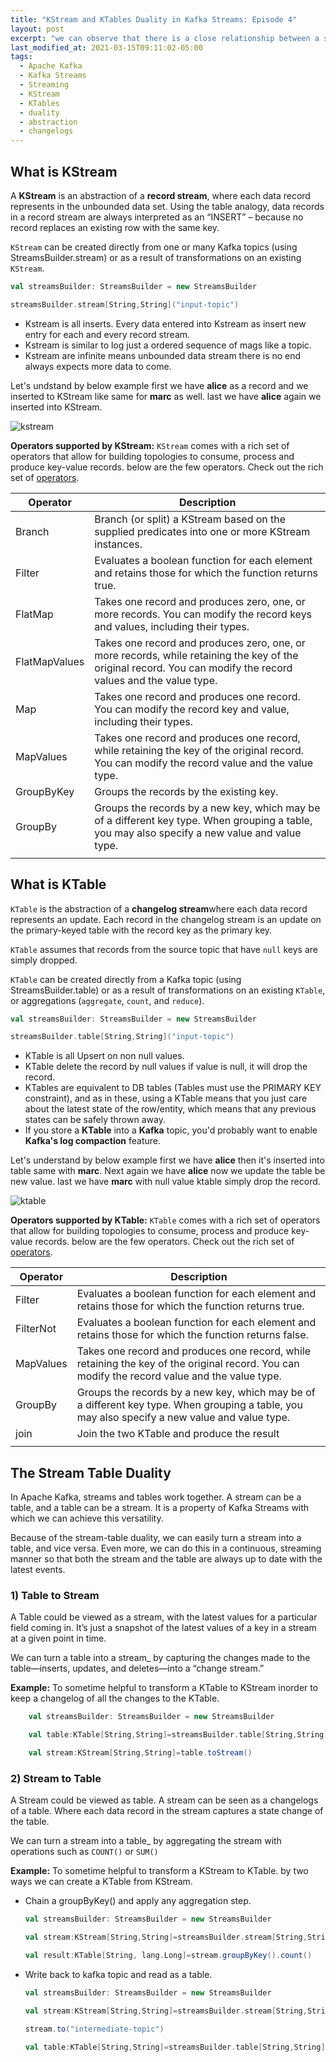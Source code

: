 ```yaml
---
title: "KStream and KTables Duality in Kafka Streams: Episode 4"
layout: post
excerpt: "we can observe that there is a close relationship between a stream and a table. We call this the stream-table duality."
last_modified_at: 2021-03-15T09:11:02-05:00
tags:
  - Apache Kafka
  - Kafka Streams
  - Streaming
  - KStream
  - KTables
  - duality
  - abstraction
  - changelogs 
---
```


## What is KStream

A **KStream** is an abstraction of a **record stream**, where each data record represents in the unbounded data set. Using the table analogy, data records in a record stream are always interpreted as an “INSERT” – because no record replaces an existing row with the same key.

`KStream` can be created directly from one or many Kafka topics (using StreamsBuilder.stream) or as a result of transformations on an existing `KStream`.

```scala
val streamsBuilder: StreamsBuilder = new StreamsBuilder

streamsBuilder.stream[String,String]("input-topic")
```

 - Kstream is all inserts. Every data entered into Kstream as insert new
   entry for each and every record stream.
 - Kstream is similar to log just a ordered sequence of mags like a
   topic.
 - Kstream are infinite means unbounded data stream there is no end always expects more data to come.
 
 
 Let's undstand by below example first we have **alice** as a record and we inserted to KStream like same for **marc** as well. last we have **alice** again we inserted into KStream.
 
   ![kstream](https://github.com/gurditsingh/blog/blob/gh-pages/_screenshots/kstream.jpg?raw=true)
   
**Operators supported by KStream:**
`KStream` comes with a rich set of operators that allow for building topologies to consume, process and produce key-value records. below are the few operators. Check out the rich set of [operators](https://jaceklaskowski.gitbooks.io/mastering-kafka-streams/content/kafka-streams-KStream.html#contract).

| Operator  | Description  |
| ------------ | ------------ |
| Branch  |  Branch (or split) a KStream based on the supplied predicates into one or more KStream instances.  |
| Filter  | Evaluates a boolean function for each element and retains those for which the function returns true.  |
| FlatMap  | Takes one record and produces zero, one, or more records. You can modify the record keys and values, including their types.  |
| FlatMapValues   |  Takes one record and produces zero, one, or more records, while retaining the key of the original record. You can modify the record values and the value type. |
| Map  | Takes one record and produces one record. You can modify the record key and value, including their types.  |
| MapValues  | Takes one record and produces one record, while retaining the key of the original record. You can modify the record value and the value type.  |
| GroupByKey  |  Groups the records by the existing key. |
| GroupBy  |  Groups the records by a new key, which may be of a different key type. When grouping a table, you may also specify a new value and value type. |
|   |   |


## What is KTable

`KTable` is the abstraction of a **changelog stream**where each data record represents an update. Each record in the changelog stream is an update on the primary-keyed table with the record key as the primary key.

`KTable` assumes that records from the source topic that have `null` keys are simply dropped.

`KTable` can be created directly from a Kafka topic (using StreamsBuilder.table) or as a result of transformations on an existing `KTable`, or aggregations (`aggregate`, `count`, and `reduce`).

```scala
val streamsBuilder: StreamsBuilder = new StreamsBuilder

streamsBuilder.table[String,String]("input-topic")
```

 - KTable is all Upsert on non null values.
 - KTable delete the record by null values if value is null, it will drop
   the record.
 - KTables are equivalent to DB tables (Tables must use the PRIMARY KEY
   constraint), and as in these, using a KTable means that you just care
   about the latest state of the row/entity, which means that any
   previous states can be safely thrown away.
 - If you store a **KTable** into a **Kafka** topic, you'd probably want
   to enable **Kafka's log compaction** feature.

Let's understand by below example first we have **alice** then it's inserted into table same with **marc**. Next again we have **alice** now we update the table be new value. last we have **marc** with null value ktable simply drop the record.

![ktable](https://github.com/gurditsingh/blog/blob/gh-pages/_screenshots/ktable.jpg?raw=true)

**Operators supported by KTable:**
`KTable` comes with a rich set of operators that allow for building topologies to consume, process and produce key-value records. below are the few operators. Check out the rich set of [operators](https://jaceklaskowski.gitbooks.io/mastering-kafka-streams/content/kafka-streams-KTable.html).

| Operator  | Description  |
| ------------ | ------------ |
| Filter  | Evaluates a boolean function for each element and retains those for which the function returns true.  |
| FilterNot  | Evaluates a boolean function for each element and retains those for which the function returns false.  |
| MapValues  | Takes one record and produces one record, while retaining the key of the original record. You can modify the record value and the value type.  |
| GroupBy  |  Groups the records by a new key, which may be of a different key type. When grouping a table, you may also specify a new value and value type. |
| join  |  Join the two KTable and produce the result |
|   |   |


## The Stream Table Duality
In Apache Kafka, streams and tables work together. A stream can be a table, and a table can be a stream. It is a property of Kafka Streams with which we can achieve this versatility.

Because of the stream-table duality, we can easily turn a stream into a table, and vice versa. Even more, we can do this in a continuous, streaming manner so that both the stream and the table are always up to date with the latest events.

### 1) Table to Stream
 
 A Table could be viewed as a stream, with the latest values for a particular field coming in. It’s just a snapshot of the latest values of a key in a stream at a given point in time.

We can turn a table into a stream_ by capturing the changes made to the table—inserts, updates, and deletes—into a “change stream.”

**Example:**
To sometime helpful to transform a KTable to KStream inorder to keep a changelog of all the changes to the KTable.
	
```scala
	val streamsBuilder: StreamsBuilder = new StreamsBuilder

	val table:KTable[String,String]=streamsBuilder.table[String,String]("input-topic")

	val stream:KStream[String,String]=table.toStream()
```

### 2) Stream to Table
A Stream could be viewed as table. A stream can be seen as a changelogs of a table. Where each data record in the stream captures a state change of the table.
	
We can turn a stream into a table_ by aggregating the stream with operations such as `COUNT()` or `SUM()`
 
**Example:**
To sometime helpful to transform a KStream to KTable. by two ways we can create a KTable from KStream.

 - Chain a groupByKey() and apply any aggregation step.
	 ```scala
	val streamsBuilder: StreamsBuilder = new StreamsBuilder

	val stream:KStream[String,String]=streamsBuilder.stream[String,String]("input-topic")

	val result:KTable[String, lang.Long]=stream.groupByKey().count()

	```

 - Write back to kafka topic and read as a table.
	```scala
	val streamsBuilder: StreamsBuilder = new StreamsBuilder

	val stream:KStream[String,String]=streamsBuilder.stream[String,String]("input-topic")

	stream.to("intermediate-topic")

	val table:KTable[String,String]=streamsBuilder.table[String,String]("intermediate-topic")

	```
